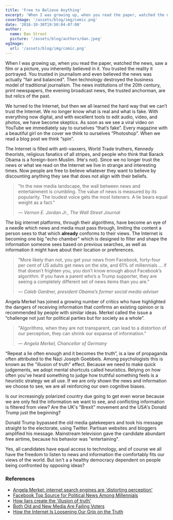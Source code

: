 ```yaml
---
title: 'Free to Believe Anything'
excerpt: 'When I was growing up, when you read the paper, watched the news, saw a film or a picture, you inherently believed in it.  You trusted the reality it portrayed. You trusted in journalism and even believed the news was actually "fair and balanced". Then technology destroyed the business model of traditional journalism.'
coverImage: '/assets/blog/img/comic.png'
date: '2016-10-30T19:50:04-07:00'
author:
  name: Dan Stroot
  picture: '/assets/blog/authors/dan.jpeg'
ogImage:
  url: '/assets/blog/img/comic.png'
---
```


When I was growing up, when you read the paper, watched the news, saw a film or a picture, you inherently believed in it.  You trusted the reality it portrayed. You trusted in journalism and even believed the news was actually "fair and balanced". Then technology destroyed the business model of traditional journalism. The news institutions of the 20th century, print newspapers, the evening broadcast news, the trusted anchorman, are but relics of the past.

We turned to the Internet, but then we all learned the hard way that we can’t trust the Internet. We no longer know what is real and what is fake.  With everything now digital, and with excellent tools to edit audio, video, and photos, we have become skeptics. As soon as we see a viral video on YouTube we immediately say to ourselves “that’s fake”. Every magazine with a beautiful girl on the cover we think to ourselves “Photoshop”. When we read a blog post we think “spin”.

<!--more-->

The Internet is filled with anti-vaxxers, World Trade truthers, Kennedy theorists, religious fanatics of all stripes, and people who think that Barack Obama is a foreign-born Muslim. (He's not). Since we no longer trust the news or what we read on the Internet we live in strange and interesting times. Now people are free to believe whatever they want to believe by discounting anything they see that does not align with their beliefs.

>"In the new media landscape, the wall between news and entertainment is crumbling. The value of news is measured by its popularity. The loudest voice gets the most listeners. A lie bears equal weight as a fact."
>
>  <cite>&mdash; Vernon E. Jordan Jr., The Wall Street Journal</cite>

The big internet platforms, through their algorithms, have become an eye of a needle which news and media must pass through, limiting the content a person sees to that which **already** conforms to their views. The Internet is becoming one big "echo chamber" which is designed to filter and shape the information someone sees based on previous searches, as well as information it might have about their location or preferences.

>“More likely than not, you get your news from Facebook, forty-four per cent of US adults get news on the site, and 61% of millennials … if that doesn’t frighten you, you don’t know enough about Facebook’s algorithm. If you have a parent who’s a Trump supporter, they are seeing a completely different set of news items than you are."
>
><cite>&mdash; Caleb Gardner, president Obama’s former social media adviser</cite>

Angela Merkel has joined a growing number of critics who have highlighted the dangers of receiving information that confirms an existing opinion or is recommended by people with similar ideas. Merkel called the issue a “challenge not just for political parties but for society as a whole”.

>"Algorithms, when they are not transparent, can lead to a distortion of our perception, they can shrink our expanse of information."
>
><cite>&mdash; Angela Merkel, Chancellor of Germany</cite>

“Repeat a lie often enough and it becomes the truth”, is a law of propaganda often attributed to the Nazi Joseph Goebbels. Among psychologists this is known as the "illusion of truth" effect. Because we need to make quick judgements, we adopt mental shortcuts called heuristics. Relying on how often you've heard something to judge how truthful something feels is a heuristic strategy we all use. If we are only shown the news and information we choose to see, we are all reinforcing our own cognitive biases.  

Is our increasingly polarized country due going to get even worse because we are only fed the information we want to see, and conflicting information is filtered from view? Are the UK's "Brexit" movement and the USA's Donald Trump just the beginning?  

Donald Trump bypassed the old media gatekeepers and took his message straight to the electorate, using Twitter. Partisan websites and bloggers amplified his message. Mainstream television gave the candidate abundant free airtime, because his behavior was "entertaining".

Yes, all candidates have equal access to technology, and of course we all have the freedom to listen to news and information the comfortably fits our views of the world. But isn't a a healthy democracy dependent on people being confronted by opposing ideas?

### References

* [Angela Merkel: internet search engines are 'distorting perception'](https://www.theguardian.com/world/2016/oct/27/angela-merkel-internet-search-engines-are-distorting-our-perception)<br>
* [Facebook Top Source for Political News Among Millennials](http://www.journalism.org/2015/06/01/facebook-top-source-for-political-news-among-millennials/)<br>
* [How liars create the 'illusion of truth'](http://www.bbc.com/future/story/20161026-how-liars-create-the-illusion-of-truth)<br>
* [Both Old and New Media Are Failing Voters](http://www.wsj.com/articles/both-old-and-new-media-are-failing-voters-1478216173)<br>
* [How the Internet Is Loosening Our Grip on the Truth](http://www.nytimes.com/2016/11/03/technology/how-the-internet-is-loosening-our-grip-on-the-truth.html)
